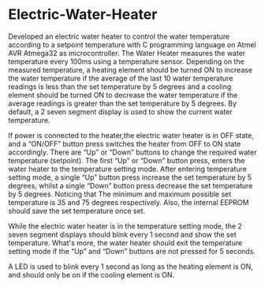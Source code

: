 # Electric-Water-Heater

Developed an electric water heater to control the water temperature according to a setpoint temperature with C programming language on Atmel AVR Atmega32 as microcontroller. The Water Heater measures the water temperature every 100ms using a temperature sensor. Depending on the measured temperature, a heating element should be turned ON to increase the water temperature if the average of the last 10 water temperature readings is less than the set temperature by 5 degrees and a cooling element should be turned ON to decrease the water temperature if the average readings is greater than the set temperature by 5 degrees. By default, a 2 seven segment display is used to show the current water temperature.

If power is connected to the heater,the electric water heater is in OFF state, and a “ON/OFF” button press switches the heater from OFF to ON state accordingly. There are “Up” or “Down” buttons to change the required water temperature (setpoint). The first “Up” or “Down” button press, enters the water heater to the temperature setting mode. 
After entering temperature setting mode, a single “Up” button press increase the set temperature by 5 degrees, whilst a single “Down” button press decrease the set temperature by 5 degrees. Noticing that The minimum and maximum possible set temperature is 35 and 75 degrees respectively. Also, the internal EEPROM should save the set temperature once set.

While the electric water heater is in the temperature setting mode, the 2 seven segment displays should blink every 1 second and show the set temperature. What's more, the water heater should exit the temperature setting mode if the “Up” and “Down” buttons are not pressed for 5 seconds.

A LED is used to blink every 1 second as long as the heating element is ON, and should only be on if the cooling element is ON.
